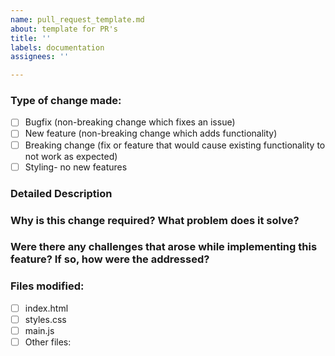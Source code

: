 ```yaml
---
name: pull_request_template.md
about: template for PR's
title: ''
labels: documentation
assignees: ''

---
```


### Type of change made:
- [ ] Bugfix (non-breaking change which fixes an issue)
- [ ] New feature (non-breaking change which adds functionality)
- [ ] Breaking change (fix or feature that would cause existing functionality to not work as expected)
- [ ] Styling- no new features
### Detailed Description
### Why is this change required? What problem does it solve?
### Were there any challenges that arose while implementing this feature? If so, how were the addressed?
### Files modified:
- [ ] index.html
- [ ] styles.css
- [ ] main.js
- [ ] Other files:

